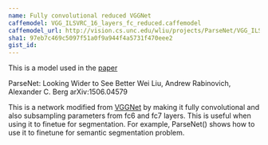 ```yaml
---
name: Fully convolutional reduced VGGNet
caffemodel: VGG_ILSVRC_16_layers_fc_reduced.caffemodel
caffemodel_url: http://vision.cs.unc.edu/wliu/projects/ParseNet/VGG_ILSVRC_16_layers_fc_reduced.caffemodel
sha1: 97eb7c469c5097f51a0f9a944f4a5731f470eee2
gist_id:
---
```


This is a model used in the [paper](http://arxiv.org/abs/1506.04579)

  ParseNet: Looking Wider to See Better
  Wei Liu, Andrew Rabinovich, Alexander C. Berg
  arXiv:1506.04579
  
This is a network modified from [VGGNet](https://gist.github.com/ksimonyan/211839e770f7b538e2d8#file-readme-md) by making it fully 
convolutional and also subsampling parameters from fc6 and fc7 layers. This is useful when using it to finetue for segmentation.
For example, ParseNet() shows how to use it to finetune for semantic segmentation problem.